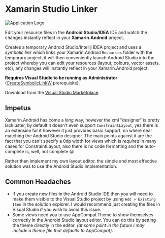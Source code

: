 # Xamarin Studio Linker
![Application Logo](https://zintom.gallerycdn.vsassets.io/extensions/zintom/xamarinstudiolinker/1.1/1632793280896/Microsoft.VisualStudio.Services.Icons.Default)

Edit your resource files in the **Android Studio/IDEA** IDE and watch the changes instantly reflect in your **Xamarin.Android** project.

Creates a temporary Android Studio/Intellij IDEA project and uses a *symbolic link* which links your Xamarin.Android `Resources` folder with the temporary project, it will then conveniently launch Android Studio into the project whereby you can edit your resources (layout, colours, vector assets, etc), any changes will instantly reflect in your Xamarin.Android project.

**Requires Visual Studio to be running as Administrator** ([CreateSymbolicLinkW](https://docs.microsoft.com/en-us/windows/win32/api/winbase/nf-winbase-createsymboliclinkw) prerequisite).

Download from the [Visual Studio Marketplace](https://marketplace.visualstudio.com/items?itemName=Zintom.XamarinStudioLinker).

## Impetus
Xamarin.Android has come a *long* way, however the xml "designer" is pretty lackluster, by default it doesn't even support `ConstraintLayout`, yes there is an extension for it however it just provides basic support, no where near matching the Android Studio designer. The main points against it are the fact that you can't specify a 0dp width for views which is *required* in many cases for ConstraintLayout, also there is no code formatting and the auto-complete is, well, not complete 😀

Rather than implement my own layout editor, the simple and most effective solution was to use the Android Studio implementation.

## Common Headaches
* If you create new files in the Android Studio IDE then you will need to make them visible to the Visual Studio project by using `Add > Existing Item` in the solution explorer. I would recommend just creating the files in Visual Studio if you wish to avoid this issue.
* Some views need you to use AppCompat.Theme to show themselves correctly in the Android Studio layout editor. You can do this by setting the theme directly in the editor. *(at some point in the future I may include a theme file that defaults to AppCompat)*.
